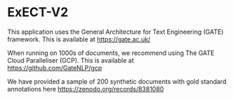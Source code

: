# ExECT-V2
This application uses the General Architecture for Text Engineering (GATE) framework. This is available at https://gate.ac.uk/

When running on 1000s of documents, we recommend using The GATE Cloud Paralleliser (GCP). This is available at https://github.com/GateNLP/gcp

We have provided a sample of 200 synthetic documents with gold standard annotations here https://zenodo.org/records/8381080
